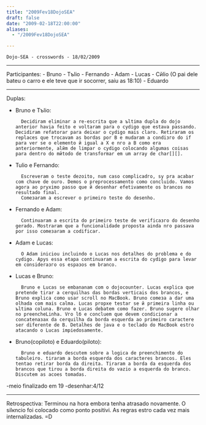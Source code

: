 ```yaml
---
title: "2009Fev18DojoSEA"
draft: false
date: "2009-02-18T22:00:00"
aliases:
  - "/2009Fev18DojoSEA"

---
```

    Dojo-SEA - crosswords - 18/02/2009

------------------------------------------------------------------------

Participantes: - Bruno - Tъlio - Fernando - Adam - Lucas - Cйlio (O pai
dele bateu o carro e ele teve que ir socorrer, saiu аs 18:10) - Eduardo

------------------------------------------------------------------------

Duplas:

- Bruno e Tъlio:

        Decidiram eliminar a re-escrita que a ъltima dupla do dojo anterior havia feito e voltaram para o cуdigo que estava passando. Decidiram refatorar para deixar o cуdigo mais claro. Retiraram os replaces que trocavam as bordas por B e mudaram a condiзгo do if para ver se o elemento й igual a X e nгo a B como era anteriormente, alйm de limpar o cуdigo colocando algumas coisas para dentro do mйtodo de transformar em um array de char[][].

- Tulio e Fernando:

        Escreveram o teste dezoito, num caso complicadгo, sу pra acabar com chave de ouro. Demos o preprocessamento como concluido. Vamos agora ao prуximo passo que й desenhar efetivamente os brancos no resultado final.
        Comeзaram a escrever o primeiro teste do desenho.

- Fernando e Adam:

        Continuaram a escrita do primeiro teste de verificaзгo do desenho gerado. Mostraram que a funcionalidade proposta ainda nгo passava por isso comeзaram a codificar.

- Adam e Lucas:

        O Adam iniciou incluindo o Lucas nos detalhes do problema e do cуdigo. Apуs essa etapa continuaram a escrita do cуdigo para levar  em consideraзгo os espaзos em branco.

- Lucas e Bruno:

        Bruno e Lucas se embananam com o dojocounter. Lucas explica que pretende tirar a cerquilhas das bordas verticais dos brancos, e Bruno explica como usar scroll no MacBook. Bruno comeзa a dar uma olhada com mais calma. Lucas propхe testar se й primeira linha ou ъltima coluna. Bruno e Lucas debatem como fazer. Bruno sugere olhar no preencheLinha. Vгo lб e concluem que devem condicionar a concatenaзaх da cerquilha da borda esquerda ao primeiro caractere ser diferente de B. Detalhes de java e o teclado do MacBook estгo atacando o Lucas impiedosamente. 

- Bruno(copiloto) e Eduardo(piloto):

        Bruno e eduardo descutem sobre a logica de preenchimento do tabuleiro. tiraram a borda esquerda dos caracteres brancos. Eles tentao retirar borda da direita. Tiraram a borda da esquerda dos brancos que tirou a borda direita do vazio a esquerda do branco. Discutem as acoes tomadas. 

-meio finalizado em 19 -desenhar:4/12

------------------------------------------------------------------------

Retrospectiva: Terminou na hora embora tenha atrasado novamente. O
silкncio foi colocado como ponto positivi. As regras estгo cada vez mais
internalizadas. =D


